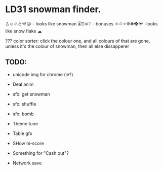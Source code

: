 # LD31 snowman finder.

♙☺♧⛄☼☹ - looks like snowman
⏳⏰☠❔ - bonuses
⚛♲✧❊❃❖☀ -looks like snow flake
☁

??? color sorter: click the colour one, and all colours of that are gone, unless it's the colour of snowman, then all else dissapperer

## TODO:

* unicode img for chrome (ie?)
* Deal anim

* sfx: get snowman
* sfx: shuffle
* sfx: bomb

* Theme tune

* Table gfx

* SHow hi-score
* Something for "Cash out"?
* Network save